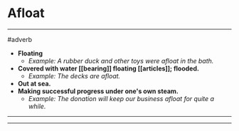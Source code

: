 # Afloat
---
#adverb
- **Floating**
	- _Example: A rubber duck and other toys were afloat in the bath._
- **Covered with water [[bearing]] floating [[articles]]; flooded.**
	- _Example: The decks are afloat._
- **Out at sea.**
- **Making successful progress under one's own steam.**
	- _Example: The donation will keep our business afloat for quite a while._
---
---
